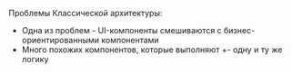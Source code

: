 Проблемы Классической архитектуры:

- Одна из проблем - UI-компоненты смешиваются с бизнес-ориентированными компонентами
- Много похожих компонентов, которые выполняют +- одну и ту же логику